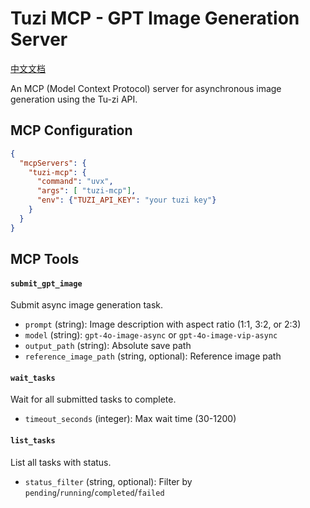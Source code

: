# Tuzi MCP - GPT Image Generation Server

[中文文档](README_CN.md)

An MCP (Model Context Protocol) server for asynchronous image generation using the Tu-zi API.

## MCP Configuration

```json
{
  "mcpServers": {
    "tuzi-mcp": {
      "command": "uvx",
      "args": [ "tuzi-mcp"],
      "env": {"TUZI_API_KEY": "your tuzi key"}
    }
  }
}
```

## MCP Tools

#### `submit_gpt_image`
Submit async image generation task.
- `prompt` (string): Image description with aspect ratio (1:1, 3:2, or 2:3)
- `model` (string): `gpt-4o-image-async` or `gpt-4o-image-vip-async`
- `output_path` (string): Absolute save path
- `reference_image_path` (string, optional): Reference image path

#### `wait_tasks`
Wait for all submitted tasks to complete.
- `timeout_seconds` (integer): Max wait time (30-1200)

#### `list_tasks`
List all tasks with status.
- `status_filter` (string, optional): Filter by `pending`/`running`/`completed`/`failed`

